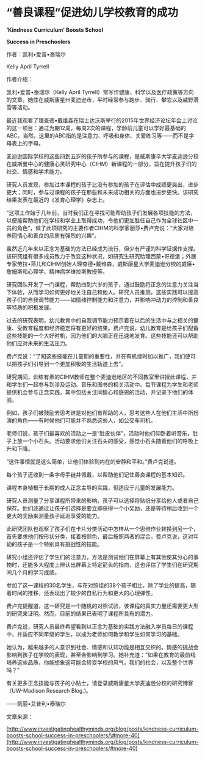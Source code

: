 # “善良课程”促进幼儿学校教育的成功

**‘Kindness Curriculum’ Boosts School**

**Success in Preschoolers**

作者：凯利•爱普•泰瑞尔

Kelly April Tyrrell

作者介绍：

凯利•爱普•泰瑞尔（Kelly April Tyrrell）常写作健康、科学以及医疗政策等方向的文章。她住在威斯康星州麦迪逊市，平时经常参与跑步、骑行、攀岩以及越野滑雪等活动。

最近我观看了理查德•戴维森在瑞士达沃斯举行的2015年世界经济论坛年会上讨论的这一项目：通过为期12周，每周2次的课程，学龄前儿童可以学好最基础的ABC。当然，这里的ABC指的是注意力、呼吸和身体、关爱练习等——而不是字母表上的字母。

麦迪逊国际学校的这些四到五岁的孩子所参与的课程，是威斯康辛大学麦迪逊分校在威斯曼中心的健康心灵研究中心（CIHM）新课程的一部分，旨在提升孩子们的社交、情感和学术能力。

研究人员发现，参加过本课程的孩子比没有参加的孩子在评估中成绩更突出，进步更大；同时，参与过课程的孩子在那些和未来成功相关的方面也进步更快。该研究结果发表在最近的《发育心理学》杂志上。

“这项工作始于几年前，当时我们正在寻找可能帮助孩子们发展各项技能的方法，以便能帮助他们在学校和学业上取得成功，令他们更加胜任自己作为全球社区中一员的角色”，做了此项研究的主要作者CIHM的科学家丽莎•费卢克说：“大家对培养同情心和善良的品质有强烈的兴趣”。

虽然近几年来以正念为基础的方法已经成为流行，但少有严谨的科学证据作支撑。该研究组有很多成员致力于改变这种状况，如研究生研究助理西蒙•哥德堡；外展专家劳拉•萍儿和CIHM创始人理查德•戴维森，威斯康星大学麦迪逊分校的威廉•詹姆斯和心理学、精神病学维拉斯教授等。

研究团队开发了一门课程，帮助四到六岁的孩子，通过鼓励将正念的注意力关注当下体验，从而学习如何更好地关注自己和他人。研究人员推测，这些实践可以提高孩子们的自我调节能力——如情绪控制能力和注意力，并影响冲动力的控制和善良等特质的积极发展。

过去的研究表明，幼儿教育中的自我调节能力预示着在以后的生活中与之相关的健康、受教育程度和经济稳定将有更好的结果。费卢克说，幼儿教育是给孩子们配备这些技能的一个大好时机，因为他们的大脑正在迅速地发育。这些技能还可以帮助他们应对未来的生活压力。

费卢克说：“了知这些技能在儿童期的重要性，并在有机缘时加以推广，我们便可以把孩子们引导到一个更加积极的生活轨迹上去”。

研究期间，训练有素的CIHM教师在整个麦迪逊地区的不同教室里讲授此课程，并和学生们一起参与到涉及运动、音乐和图书的相关活动中。每节课程为学生和老师提供机会参与正念实践，其中包括关注同情心和感恩的活动，并记录下他们的体验。

例如，孩子们被鼓励去思考谁是对他们有帮助的人，思考这些人在他们生活中所扮演的角色——有时候他们可能并不熟悉这些人，如公交车司机。

老师们说，孩子们最喜欢的活动之一是“肚皮伙伴”，活动时他们仰卧着听音乐，肚子上放一个小石头。活动要求他们关注石头的感受，感觉小石头随着他们的呼吸上升和下降。

“这件事情就是这么简单，让他们体验到内在的安静和平和。”费卢克说道。

每个孩子还收到一条字母手链并佩戴，以帮助他们记住善良课程的基本知识。

课程本身植根于长期的成人正念主导的实践，但适应于儿童的发展能力。

研究人员测量了分享课程所带来的影响，孩子可以选择将贴纸分享给他人或者自己保存。他们还通过让孩子们选择是要立即获得一个小奖励，还是等待稍后收到一个更大的奖励来测量孩子延迟享受的能力。

此研究团队也观察了孩子们在卡片分类活动中怎样从一个思维作业转换到另一个，首先要求他们按形状分类，接着按颜色，最后按照两者的混合。费卢克说，这对年幼的孩子是一个特别具有挑战性的技能。

研究小组还评估了学生们的注意力，方法是测试他们在屏幕上有其他使其分心的事物时，还能多大程度上辨认出屏幕上特定箭头的指向，这也评估了学生们在研究期间几个月的学习成绩。

参加了这一课程的30名学生，与在对照组的38个孩子相比，除了学业的提高，随着时间的推移，还表现出了较少的自私行为和更大的心理弹性。

费卢克提醒道，这一研究是一个随机的对照试验，该课程的真实力量还需要更大型的研究来证明。然而，目前的结果已表明了课程所具有的潜力。

费卢克说，研究人员最终希望看到以正念为基础的实践方法融入学员每日的课程中，并适应不同年级的学生，以成为老师如何教学和学生如何学习的基础。

她认为，越来越多的人意识到社会、情感和认知功能是相互交织的。情感的挑战会影响到孩子在学校的表现，甚至会影响到学习。她补充道：“如果在教育的最前线培养这些品质，你能想象这可能会转变学校的风气，我们的社会，以及整个世界吗？”

有关更多正念技能与孩子的小贴士，请登录威斯康星大学麦迪逊分校的研究博客（UW-Madison Research Blog.\)。

——凯丽•艾普利•泰瑞尔

文章来源：

[http://www.investigatinghealthyminds.org/blog/posts/kindness-curriculum-boosts-school-success-in-preschoolers/\#more-40](http://www.investigatinghealthyminds.org/blog/posts/kindness-curriculum-boosts-school-success-in-preschoolers/#more-40)

